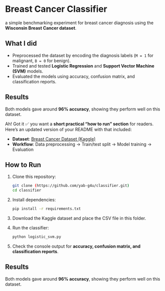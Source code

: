 # Breast Cancer Classifier

a simple benchmarking experiment for breast cancer diagnosis using the **Wisconsin Breast Cancer dataset**.  

## What I did
- Preprocessed the dataset by encoding the diagnosis labels (`M = 1` for malignant, `B = 0` for benign).
- Trained and tested **Logistic Regression** and **Support Vector Machine (SVM)** models.
- Evaluated the models using accuracy, confusion matrix, and classification reports.

## Results
Both models gave around **96% accuracy**, showing they perform well on this dataset.

Ah! Got it ✅ you want a **short practical “how to run” section** for readers. Here’s an updated version of your README with that included:

- **Dataset**: [Breast Cancer Dataset (Kaggle)](https://www.kaggle.com/datasets/yasserh/breast-cancer-dataset)  
- **Workflow**: Data preprocessing → Train/test split → Model training → Evaluation  

## How to Run
1. Clone this repository:
   ```bash
   git clone (https://github.com/yab-g4u/classifier.git)
   cd classifier

2. Install dependencies:

   ```bash
   pip install -r requirements.txt

   ```
3. Download the Kaggle dataset and place the CSV file in this folder.
4. Run the classifier:

   ```bash
   python logistic_svm.py
   ```
5. Check the console output for **accuracy, confusion matrix, and classification reports**.

## Results

Both models gave around **96% accuracy**, showing they perform well on this dataset.

